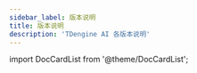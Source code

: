 ```yaml
---
sidebar_label: 版本说明
title: 版本说明 
description: 'TDengine AI 各版本说明'
---
```


import DocCardList from '@theme/DocCardList';

<DocCardList />
